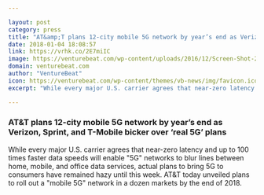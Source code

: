 ```yaml
---

layout: post
category: press
title: "AT&amp;T plans 12-city mobile 5G network by year’s end as Verizon, Sprint, and T-Mobile bicker over ‘real 5G’ plans"
date: 2018-01-04 18:08:57
link: https://vrhk.co/2E7miIC
image: https://venturebeat.com/wp-content/uploads/2016/12/Screen-Shot-2016-12-05-at-5.19.55-PM.png?fit=780%2C445&strip=all
domain: venturebeat.com
author: "VentureBeat"
icon: https://venturebeat.com/wp-content/themes/vb-news/img/favicon.ico
excerpt: "While every major U.S. carrier agrees that near-zero latency and up to 100 times faster data speeds will enable \"5G\" networks to blur lines between home, mobile, and office data services, actual plans to bring 5G to consumers have remained hazy until this week. AT&amp;T today unveiled plans to roll out a \"mobile 5G\" network in a dozen markets by the end of 2018."

---
```


### AT&amp;T plans 12-city mobile 5G network by year’s end as Verizon, Sprint, and T-Mobile bicker over ‘real 5G’ plans

While every major U.S. carrier agrees that near-zero latency and up to 100 times faster data speeds will enable "5G" networks to blur lines between home, mobile, and office data services, actual plans to bring 5G to consumers have remained hazy until this week. AT&amp;T today unveiled plans to roll out a "mobile 5G" network in a dozen markets by the end of 2018.